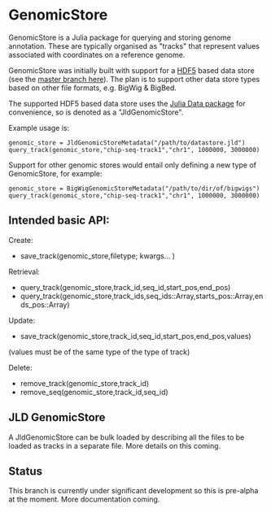 # GenomicStore

GenomicStore is a Julia package for querying and storing genome annotation. These are typically organised as "tracks" that represent values associated with coordinates on a reference genome.

GenomicStore was initially built with support for a [HDF5](https://en.wikipedia.org/wiki/Hierarchical_Data_Format) based data store (see the [master branch here](https://github.com/nw11/GenomicStore.jl)).  The plan is to support other data store types based on other file formats, e.g. BigWig & BigBed. 

The supported HDF5 based data store uses the [Julia Data package](https://github.com/JuliaLang/JLD.jl) for convenience, so is denoted as a "JldGenomicStore".

Example usage is: 

```
genomic_store = JldGenomicStoreMetadata("/path/to/datastore.jld")
query_track(genomic_store,"chip-seq-track1","chr1", 1000000, 3000000) 
```

Support for other genomic stores would entail only defining 
 a new type of GenomicStore, for example:

```
genomic_store = BigWigGenomicStoreMetadata("/path/to/dir/of/bigwigs")
query_track(genomic_store,"chip-seq-track1","chr1", 1000000, 3000000)
```


## Intended basic API:

Create:
- save_track(genomic_store,filetype; kwargs... )

Retrieval:
- query_track(genomic_store,track_id,seq_id,start_pos,end_pos)
- query_track(genomic_store,track_ids,seq_ids::Array,starts_pos::Array,ends_pos::Array)

Update:
- save_track(genomic_store,track_id,seq_id,start_pos,end_pos,values)
 
(values must be of the same type of the type of track)

Delete:
- remove_track(genomic_store,track_id)
- remove_seq(genomic_store,track_id,seq_id)


## JLD GenomicStore
A JldGenomicStore can be bulk loaded by describing all the files to be loaded as tracks in a separate file. 
More details on this coming.

## Status
This branch is currently under significant development so this is pre-alpha at the moment.
More documentation coming. 
